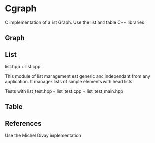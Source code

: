 # Cgraph

C implementation of a list Graph.
Use the list and table C++ libraries

## Graph

## List

list.hpp + list.cpp

This module of list management est generic and independant from any application.
It manages lists of simple elements with head lists.

Tests with
list_test.hpp + list_test.cpp + list_test_main.hpp

## Table

## References

Use the Michel Divay implementation
